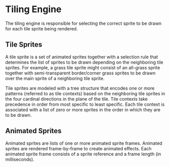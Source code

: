 Tiling Engine
=============

The tiling engine is responsible for selecting the correct sprite to be drawn
for each tile sprite being rendered.

Tile Sprites
------------

A tile sprite is a set of animated sprites together with a selection rule that
determines the list of sprites to be drawn depending on the neighboring 
tile sprites. For example, a grass tile sprite might consist of an all-grass
sprite together with semi-transparent border/corner grass sprites to be
drawn over the main sprite of a neighboring tile sprite.

Tile sprites are modeled with a tree structure that encodes one or more
patterns (referred to as tile contexts) based on the neighboring tile sprites
in the four cardinal directions in the plane of the tile. Tile contexts take 
precedence in order from most specific to least specific. Each tile context
is associated with a list of zero or more sprites in the order in which they
are to be drawn.

Animated Sprites
----------------

Animated sprites are lists of one or more animated sprite frames. Animated
sprites are rendered frame-by-frame to create animated effects. Each animated
sprite frame consists of a sprite reference and a frame length (in 
milliseconds).

